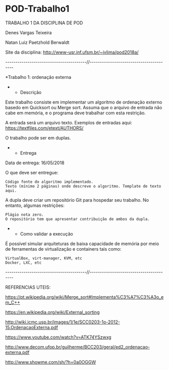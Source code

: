 # POD-Trabalho1

TRABALHO 1 DA DISCIPLINA DE POD

Denes Vargas Teixeira

Natan Luiz Paetzhold Berwaldt

Site da disciplina: http://www-usr.inf.ufsm.br/~jvlima/pod2018a/

----------------------------------------//----------------------------------------

*Trabalho 1: ordenação externa

- - Descrição

Este trabalho consiste em implementar um algoritmo de ordenação externo basedo em Quicksort ou Merge sort. Assuma que o arquivo de entrada não cabe em memória, e o programa deve trabalhar com esta restrição.

A entrada será um arquivo texto. Exemplos de entradas aqui: https://textfiles.com/etext/AUTHORS/

O trabalho pode ser em duplas.


- - Entrega

Data de entrega: 16/05/2018

O que deve ser entregue:

    Código fonte do algoritmo implementado.
    Texto (mínimo 2 páginas) onde descreve o algoritmo. Template de texto aqui.

A dupla deve criar um repositório Git para hospedar seu trabalho. No entanto, algumas restrições:

    Plágio nota zero.
    O repositório tem que apresentar contribuição de ambos da dupla.


- - Como validar a execução

É possível simular arquiteturas de baixa capacidade de memória por meio de ferramentas de virtualização e containers tais como:

    VirtualBox, virt-manager, KVM, etc
    Docker, LXC, etc

----------------------------------------//----------------------------------------

REFERENCIAS UTEIS:

https://pt.wikipedia.org/wiki/Merge_sort#Implementa%C3%A7%C3%A3o_em_C++

https://en.wikipedia.org/wiki/External_sorting

http://wiki.icmc.usp.br/images/1/1e/SCC0203-1o-2012-15.OrdenacaoExterna.pdf

https://www.youtube.com/watch?v=ATK74YSzwxg

http://www.decom.ufop.br/guilherme/BCC203/geral/ed2_ordenacao-externa.pdf

http://www.showme.com/sh/?h=0a0OGGW
